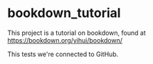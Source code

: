 # bookdown_tutorial

This project is a tutorial on bookdown, found at https://bookdown.org/yihui/bookdown/

This tests we're connected to GitHub.
